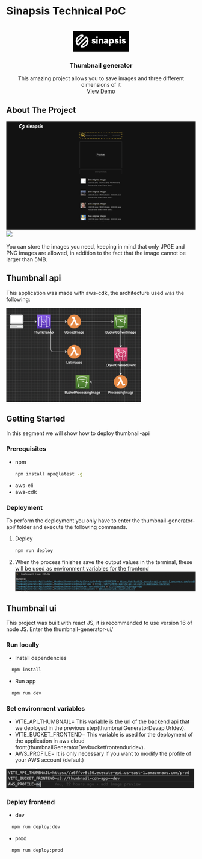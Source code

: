 # **Sinapsis Technical PoC**

<a name="readme-top"></a>

<!-- PROJECT LOGO -->
<br />
<div align="center">
  <a href="https://github.com/othneildrew/Best-README-Template">
    <img src="images/sinapsis-logo.png" alt="Logo" width="150">
  </a>

  <h3 align="center">Thumbnail generator</h3>

  <p align="center">
    This amazing project allows you to save images and three different dimensions of it
    <br />
    <a href="https://d36ixschaofsn3.cloudfront.net">View Demo</a>
  </p>
</div>


<!-- ABOUT THE PROJECT -->

## About The Project

[![Product Name Screen Shot][product-screenshot]](https://d36ixschaofsn3.cloudfront.net/)
![](images/app-example.gif)

You can store the images you need, keeping in mind that only JPGE and PNG images are allowed, in addition to the fact that the image cannot be larger than 5MB.

## Thumbnail api


This application was made with aws-cdk, the architecture used was the following:

<img src="images/architecture.png" alt="architecture" height="250">

<!-- GETTING STARTED -->

## Getting Started

In this segment we will show how to deploy thumbnail-api

### Prerequisites

- npm
  ```sh
  npm install npm@latest -g
  ```
- aws-cli
- aws-cdk

### Deployment

To perform the deployment you only have to enter the thumbnail-generator-api/ folder and execute the following commands.

1. Deploy
   ```sh
   npm run deploy
   ```
2. When the process finishes save the output values in the terminal, these will be used as environment variables for the frontend 
   <img src="images/example-output.png" alt="example-output">

## Thumbnail ui

This project was built with react JS, it is recommended to use version 16 of node JS.
Enter the thumbnail-generator-ui/ 

### Run locally
  - Install dependencies
  ```sh
    npm install
  ```
  - Run app
  ```sh
    npm run dev
  ```
### Set environment variables
- VITE_API_THUMBNAIL= This variable is the url of the backend api that we deployed in the previous step(thumbnailGeneratorDevapiUrldev).
- VITE_BUCKET_FRONTEND= This variable is used for the deployment of the application in aws cloud front(thumbnailGeneratorDevbucketfrontenduridev).
- AWS_PROFILE= It is only necessary if you want to modify the profile of your AWS account (default)
<img src="images/example-env.png" width="500" alt="env">

### Deploy frontend
  - dev
  ```sh
    npm run deploy:dev 
  ```
  - prod
  ```sh
    npm run deploy:prod 
  ```
<!-- USAGE EXAMPLES -->

<!-- ROADMAP -->

<!-- CONTRIBUTING -->
<!-- LICENSE -->

<!-- MARKDOWN LINKS & IMAGES -->
<!-- https://www.markdownguide.org/basic-syntax/#reference-style-links -->

[contributors-shield]: https://img.shields.io/github/contributors/i3mDevep/Best-README-Template.svg?style=for-the-badge
[contributors-url]: https://github.com/i3mDevep/proof-of-concept/graphs/contributors
[forks-shield]: https://img.shields.io/github/forks/othneildrew/Best-README-Template.svg?style=for-the-badge
[forks-url]: https://github.com/sinapsis-co/proof-of-concept/network/members
[stars-shield]: https://img.shields.io/github/stars/othneildrew/Best-README-Template.svg?style=for-the-badge
[stars-url]: https://github.com/othneildrew/Best-README-Template/stargazers
[issues-shield]: https://img.shields.io/github/issues/othneildrew/Best-README-Template.svg?style=for-the-badge
[issues-url]: https://github.com/othneildrew/Best-README-Template/issues
[license-shield]: https://img.shields.io/github/license/othneildrew/Best-README-Template.svg?style=for-the-badge
[license-url]: https://github.com/othneildrew/Best-README-Template/blob/master/LICENSE.txt
[linkedin-shield]: https://img.shields.io/badge/-LinkedIn-black.svg?style=for-the-badge&logo=linkedin&colorB=555
[linkedin-url]: https://linkedin.com/in/othneildrew
[product-screenshot]: images/app-mobile.png
[next.js]: https://img.shields.io/badge/next.js-000000?style=for-the-badge&logo=nextdotjs&logoColor=white
[next-url]: https://nextjs.org/
[typescript.js]: https://www.typescriptlang.org
[typescript-url]: https://img.shields.io/badge/-Typescript-black?logo=typescript
[react.js]: https://img.shields.io/badge/React-20232A?style=for-the-badge&logo=react&logoColor=61DAFB
[react-url]: https://reactjs.org/
[node.js]: https://nodejs.org/en/
[node-url]: https://img.shields.io/badge/Node-026e00?style=for-the-badge&logo=node&logoColor=61DAFB
[vue.js]: https://img.shields.io/badge/Vue.js-35495E?style=for-the-badge&logo=vuedotjs&logoColor=4FC08D
[vue-url]: https://vuejs.org/
[angular.io]: https://img.shields.io/badge/Angular-DD0031?style=for-the-badge&logo=angular&logoColor=white
[angular-url]: https://angular.io/
[svelte.dev]: https://img.shields.io/badge/Svelte-4A4A55?style=for-the-badge&logo=svelte&logoColor=FF3E00
[svelte-url]: https://svelte.dev/
[laravel.com]: https://img.shields.io/badge/Laravel-FF2D20?style=for-the-badge&logo=laravel&logoColor=white
[laravel-url]: https://laravel.com
[bootstrap.com]: https://img.shields.io/badge/Bootstrap-563D7C?style=for-the-badge&logo=bootstrap&logoColor=white
[bootstrap-url]: https://getbootstrap.com
[jquery.com]: https://img.shields.io/badge/jQuery-0769AD?style=for-the-badge&logo=jquery&logoColor=white
[jquery-url]: https://jquery.com
